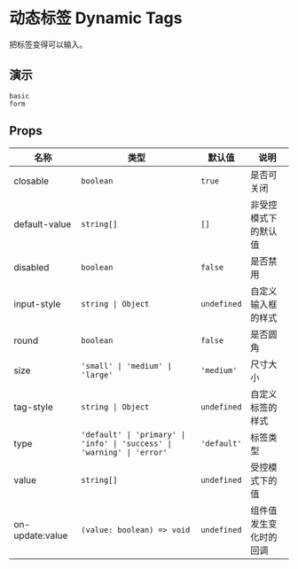 # 动态标签 Dynamic Tags

把标签变得可以输入。

## 演示

```demo
basic
form
```

## Props

| 名称 | 类型 | 默认值 | 说明 |
| --- | --- | --- | --- |
| closable | `boolean` | `true` | 是否可关闭 |
| default-value | `string[]` | `[]` | 非受控模式下的默认值 |
| disabled | `boolean` | `false` | 是否禁用 |
| input-style | `string \| Object` | `undefined` | 自定义输入框的样式 |
| round | `boolean` | `false` | 是否圆角 |
| size | `'small' \| 'medium' \| 'large'` | `'medium'` | 尺寸大小 |
| tag-style | `string \| Object` | `undefined` | 自定义标签的样式 |
| type | `'default' \| 'primary' \| 'info' \| 'success' \| 'warning' \| 'error'` | `'default'` | 标签类型 |
| value | `string[]` | `undefined` | 受控模式下的值 |
| on-update:value | `(value: boolean) => void` | `undefined` | 组件值发生变化时的回调 |
